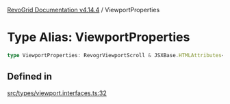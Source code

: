 [RevoGrid Documentation v4.14.4](README.md) / ViewportProperties

# Type Alias: ViewportProperties

```ts
type ViewportProperties: RevogrViewportScroll & JSXBase.HTMLAttributes<HTMLRevogrViewportScrollElement>;
```

## Defined in

[src/types/viewport.interfaces.ts:32](https://github.com/revolist/revogrid/blob/a32d3a869ff2d770043cd2738815e885c8f5d1a9/src/types/viewport.interfaces.ts#L32)

